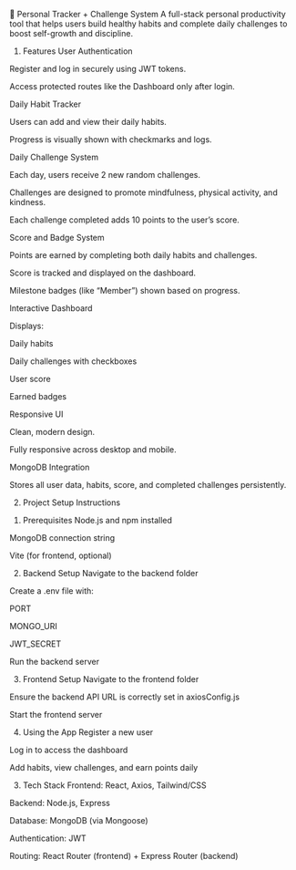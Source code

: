 🧠 Personal Tracker + Challenge System
A full-stack personal productivity tool that helps users build healthy habits and complete daily challenges to boost self-growth and discipline.

1) Features
User Authentication

Register and log in securely using JWT tokens.

Access protected routes like the Dashboard only after login.

Daily Habit Tracker

Users can add and view their daily habits.

Progress is visually shown with checkmarks and logs.

Daily Challenge System

Each day, users receive 2 new random challenges.

Challenges are designed to promote mindfulness, physical activity, and kindness.

Each challenge completed adds 10 points to the user’s score.

Score and Badge System

Points are earned by completing both daily habits and challenges.

Score is tracked and displayed on the dashboard.

Milestone badges (like “Member”) shown based on progress.

Interactive Dashboard

Displays:

Daily habits

Daily challenges with checkboxes

User score

Earned badges

Responsive UI

Clean, modern design.

Fully responsive across desktop and mobile.

MongoDB Integration

Stores all user data, habits, score, and completed challenges persistently.

2) Project Setup Instructions
1. Prerequisites
Node.js and npm installed

MongoDB connection string

Vite (for frontend, optional)

2. Backend Setup
Navigate to the backend folder

Create a .env file with:

PORT

MONGO_URI

JWT_SECRET

Run the backend server

3. Frontend Setup
Navigate to the frontend folder

Ensure the backend API URL is correctly set in axiosConfig.js

Start the frontend server

4. Using the App
Register a new user

Log in to access the dashboard

Add habits, view challenges, and earn points daily

3) Tech Stack
Frontend: React, Axios, Tailwind/CSS

Backend: Node.js, Express

Database: MongoDB (via Mongoose)

Authentication: JWT

Routing: React Router (frontend) + Express Router (backend)
